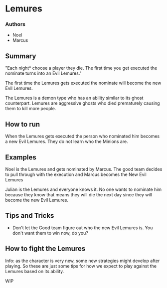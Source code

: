# Lemures

### Authors
- Noel
- Marcus

## Summary

"Each night* choose a player they die. The first time you get executed the nominate turns into an Evil Lemures."

The first time the Lemures gets executed the nominate will become the new Evil Lemures. 

The Lemures is a demon type who has an ability similar to its ghost counterpart. Lemures are aggressive ghosts who died prematurely causing them to kill more people.

## How to run

When the Lemures gets executed the person who nominated him becomes a new Evil Lemures. They do not learn who the Minions are.

## Examples

Noel is the Lemures and gets nominated by Marcus. The good team decides to pull through with the execution and Marcus becomes the New Evil Lemures

Julian is the Lemures and everyone knows it. No one wants to nominate him because they know that means they will die the next day since they will become the new Evil Lemures.

## Tips and Tricks

- Don't let the Good team figure out who the new Evil Lemures is. You don't want them to win now, do you?

## How to fight the Lemures

Info: as the character is very new, some new strategies might develop after playing. So these are just some tips for how we expect to play against the Lemures based on its ability.

WIP